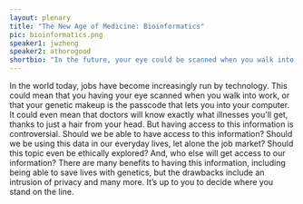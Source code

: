 ```yaml
---
layout: plenary
title: "The New Age of Medicine: Bioinformatics"
pic: bioinformatics.png
speaker1: jwzheng
speaker2: athorogood
shortbio: "In the future, your eye could be scanned when you walk into work, your genetic makeup could be the passcode that lets you into your computer, or a hair from your head could let doctors know exactly what illnesses you get. Should we be able to have access to this information?"
---
```


In the world today, jobs have become increasingly run by technology. This could mean that you having your eye scanned when you walk into work, or that your genetic makeup is the passcode that lets you into your computer. It could even mean that doctors will know exactly what illnesses you'll get, thanks to just a hair from your head. But having access to this information is controversial. Should we be able to have access to this information? Should we be using this data in our everyday lives, let alone the job market? Should this topic even be ethically explored? And, who else will get access to our information? There are many benefits to having this information, including being able to save lives with genetics, but the drawbacks include an intrusion of privacy and many more. It’s up to you to decide where you stand on the line.
